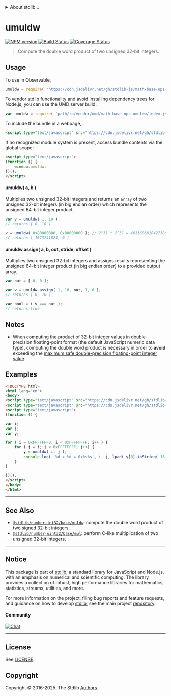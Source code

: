 <!--

@license Apache-2.0

Copyright (c) 2018 The Stdlib Authors.

Licensed under the Apache License, Version 2.0 (the "License");
you may not use this file except in compliance with the License.
You may obtain a copy of the License at

   http://www.apache.org/licenses/LICENSE-2.0

Unless required by applicable law or agreed to in writing, software
distributed under the License is distributed on an "AS IS" BASIS,
WITHOUT WARRANTIES OR CONDITIONS OF ANY KIND, either express or implied.
See the License for the specific language governing permissions and
limitations under the License.

-->


<details>
  <summary>
    About stdlib...
  </summary>
  <p>We believe in a future in which the web is a preferred environment for numerical computation. To help realize this future, we've built stdlib. stdlib is a standard library, with an emphasis on numerical and scientific computation, written in JavaScript (and C) for execution in browsers and in Node.js.</p>
  <p>The library is fully decomposable, being architected in such a way that you can swap out and mix and match APIs and functionality to cater to your exact preferences and use cases.</p>
  <p>When you use stdlib, you can be absolutely certain that you are using the most thorough, rigorous, well-written, studied, documented, tested, measured, and high-quality code out there.</p>
  <p>To join us in bringing numerical computing to the web, get started by checking us out on <a href="https://github.com/stdlib-js/stdlib">GitHub</a>, and please consider <a href="https://opencollective.com/stdlib">financially supporting stdlib</a>. We greatly appreciate your continued support!</p>
</details>

# umuldw

[![NPM version][npm-image]][npm-url] [![Build Status][test-image]][test-url] [![Coverage Status][coverage-image]][coverage-url] <!-- [![dependencies][dependencies-image]][dependencies-url] -->

> Compute the double word product of two unsigned 32-bit integers.

<section class="intro">

</section>

<!-- /.intro -->



<section class="usage">

## Usage

To use in Observable,

```javascript
umuldw = require( 'https://cdn.jsdelivr.net/gh/stdlib-js/math-base-ops-umuldw@umd/browser.js' )
```

To vendor stdlib functionality and avoid installing dependency trees for Node.js, you can use the UMD server build:

```javascript
var umuldw = require( 'path/to/vendor/umd/math-base-ops-umuldw/index.js' )
```

To include the bundle in a webpage,

```html
<script type="text/javascript" src="https://cdn.jsdelivr.net/gh/stdlib-js/math-base-ops-umuldw@umd/browser.js"></script>
```

If no recognized module system is present, access bundle contents via the global scope:

```html
<script type="text/javascript">
(function () {
    window.umuldw;
})();
</script>
```

#### umuldw( a, b )

Multiplies two unsigned 32-bit integers and returns an `array` of two unsigned 32-bit integers (in big endian order) which represents the unsigned 64-bit integer product.

```javascript
var v = umuldw( 1, 10 );
// returns [ 0, 10 ]

v = umuldw( 0x80000000, 0x80000000 ); // 2^31 * 2^31 = 4611686018427388000 => 32-bit integer overflow
// returns [ 1073741824, 0 ]
```

#### umuldw.assign( a, b, out, stride, offset )

Multiplies two unsigned 32-bit integers and assigns results representing the unsigned 64-bit integer product (in big endian order) to a provided output array.

```javascript
var out = [ 0, 0 ];

var v = umuldw.assign( 1, 10, out, 1, 0 );
// returns [ 0, 10 ]

var bool = ( v === out );
// returns true
```

</section>

<!-- /.usage -->

<section class="notes">

## Notes

-   When computing the product of 32-bit integer values in double-precision floating-point format (the default JavaScript numeric data type), computing the double word product is necessary in order to **avoid** exceeding the [maximum safe double-precision floating-point integer value][@stdlib/constants/float64/max-safe-integer].

</section>

<!-- /.notes -->

<section class="examples">

## Examples

<!-- eslint no-undef: "error" -->

```html
<!DOCTYPE html>
<html lang="en">
<body>
<script type="text/javascript" src="https://cdn.jsdelivr.net/gh/stdlib-js/string-left-pad@umd/browser.js"></script>
<script type="text/javascript" src="https://cdn.jsdelivr.net/gh/stdlib-js/math-base-ops-umuldw@umd/browser.js"></script>
<script type="text/javascript">
(function () {

var i;
var j;
var y;

for ( i = 0xFFFFFFF0; i < 0xFFFFFFFF; i++ ) {
    for ( j = i; j < 0xFFFFFFFF; j++) {
        y = umuldw( i, j );
        console.log( '%d x %d = 0x%s%s', i, j, lpad( y[0].toString( 16 ), 8, '0' ), lpad( y[1].toString( 16 ), 8, '0' ) );
    }
}

})();
</script>
</body>
</html>
```

</section>

<!-- /.examples -->

<!-- Section for related `stdlib` packages. Do not manually edit this section, as it is automatically populated. -->

<section class="related">

* * *

## See Also

-   <span class="package-name">[`@stdlib/number-int32/base/muldw`][@stdlib/number/int32/base/muldw]</span><span class="delimiter">: </span><span class="description">compute the double word product of two signed 32-bit integers.</span>
-   <span class="package-name">[`@stdlib/number-uint32/base/mul`][@stdlib/number/uint32/base/mul]</span><span class="delimiter">: </span><span class="description">perform C-like multiplication of two unsigned 32-bit integers.</span>

</section>

<!-- /.related -->

<!-- Section for all links. Make sure to keep an empty line after the `section` element and another before the `/section` close. -->


<section class="main-repo" >

* * *

## Notice

This package is part of [stdlib][stdlib], a standard library for JavaScript and Node.js, with an emphasis on numerical and scientific computing. The library provides a collection of robust, high performance libraries for mathematics, statistics, streams, utilities, and more.

For more information on the project, filing bug reports and feature requests, and guidance on how to develop [stdlib][stdlib], see the main project [repository][stdlib].

#### Community

[![Chat][chat-image]][chat-url]

---

## License

See [LICENSE][stdlib-license].


## Copyright

Copyright &copy; 2016-2025. The Stdlib [Authors][stdlib-authors].

</section>

<!-- /.stdlib -->

<!-- Section for all links. Make sure to keep an empty line after the `section` element and another before the `/section` close. -->

<section class="links">

[npm-image]: http://img.shields.io/npm/v/@stdlib/math-base-ops-umuldw.svg
[npm-url]: https://npmjs.org/package/@stdlib/math-base-ops-umuldw

[test-image]: https://github.com/stdlib-js/math-base-ops-umuldw/actions/workflows/test.yml/badge.svg?branch=main
[test-url]: https://github.com/stdlib-js/math-base-ops-umuldw/actions/workflows/test.yml?query=branch:main

[coverage-image]: https://img.shields.io/codecov/c/github/stdlib-js/math-base-ops-umuldw/main.svg
[coverage-url]: https://codecov.io/github/stdlib-js/math-base-ops-umuldw?branch=main

<!--

[dependencies-image]: https://img.shields.io/david/stdlib-js/math-base-ops-umuldw.svg
[dependencies-url]: https://david-dm.org/stdlib-js/math-base-ops-umuldw/main

-->

[chat-image]: https://img.shields.io/gitter/room/stdlib-js/stdlib.svg
[chat-url]: https://app.gitter.im/#/room/#stdlib-js_stdlib:gitter.im

[stdlib]: https://github.com/stdlib-js/stdlib

[stdlib-authors]: https://github.com/stdlib-js/stdlib/graphs/contributors

[umd]: https://github.com/umdjs/umd
[es-module]: https://developer.mozilla.org/en-US/docs/Web/JavaScript/Guide/Modules

[deno-url]: https://github.com/stdlib-js/math-base-ops-umuldw/tree/deno
[deno-readme]: https://github.com/stdlib-js/math-base-ops-umuldw/blob/deno/README.md
[umd-url]: https://github.com/stdlib-js/math-base-ops-umuldw/tree/umd
[umd-readme]: https://github.com/stdlib-js/math-base-ops-umuldw/blob/umd/README.md
[esm-url]: https://github.com/stdlib-js/math-base-ops-umuldw/tree/esm
[esm-readme]: https://github.com/stdlib-js/math-base-ops-umuldw/blob/esm/README.md
[branches-url]: https://github.com/stdlib-js/math-base-ops-umuldw/blob/main/branches.md

[stdlib-license]: https://raw.githubusercontent.com/stdlib-js/math-base-ops-umuldw/main/LICENSE

[@stdlib/constants/float64/max-safe-integer]: https://github.com/stdlib-js/constants-float64-max-safe-integer/tree/umd

<!-- <related-links> -->

[@stdlib/number/int32/base/muldw]: https://github.com/stdlib-js/number-int32-base-muldw/tree/umd

[@stdlib/number/uint32/base/mul]: https://github.com/stdlib-js/number-uint32-base-mul/tree/umd

<!-- </related-links> -->

</section>

<!-- /.links -->
